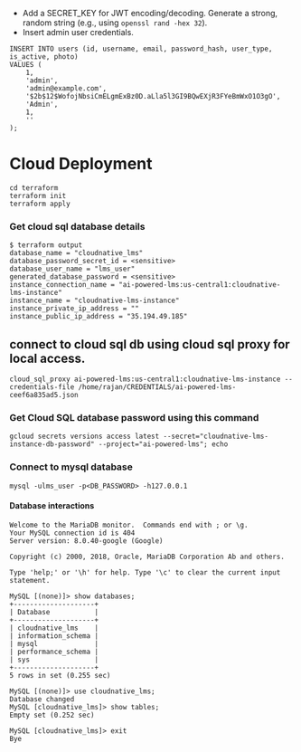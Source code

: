 - Add a SECRET_KEY for JWT encoding/decoding. Generate a strong, random string (e.g., using ```openssl rand -hex 32```). 
- Insert admin user credentials. 
```
INSERT INTO users (id, username, email, password_hash, user_type, is_active, photo)
VALUES (
    1,
    'admin',
    'admin@example.com',
    '$2b$12$WofojNbsiCmELgmExBz0D.aLla5l3GI9BQwEXjR3FYeBmWxO1O3gO',
    'Admin',
    1,
    ''
);
```


# Cloud Deployment

```shell
cd terraform
terraform init
terraform apply
```


### Get cloud sql database details
```shell
$ terraform output
database_name = "cloudnative_lms"
database_password_secret_id = <sensitive>
database_user_name = "lms_user"
generated_database_password = <sensitive>
instance_connection_name = "ai-powered-lms:us-central1:cloudnative-lms-instance"
instance_name = "cloudnative-lms-instance"
instance_private_ip_address = ""
instance_public_ip_address = "35.194.49.185"
```

## connect to cloud sql db using cloud sql proxy for local access.
```shell
cloud_sql_proxy ai-powered-lms:us-central1:cloudnative-lms-instance --credentials-file /home/rajan/CREDENTIALS/ai-powered-lms-ceef6a835ad5.json
```

### Get Cloud SQL database password using this command
```shell
gcloud secrets versions access latest --secret="cloudnative-lms-instance-db-password" --project="ai-powered-lms"; echo
```

### Connect to mysql database
```shell
mysql -ulms_user -p<DB_PASSWORD> -h127.0.0.1
```
#### Database interactions
```shell
Welcome to the MariaDB monitor.  Commands end with ; or \g.
Your MySQL connection id is 404
Server version: 8.0.40-google (Google)

Copyright (c) 2000, 2018, Oracle, MariaDB Corporation Ab and others.

Type 'help;' or '\h' for help. Type '\c' to clear the current input statement.

MySQL [(none)]> show databases;
+--------------------+
| Database           |
+--------------------+
| cloudnative_lms    |
| information_schema |
| mysql              |
| performance_schema |
| sys                |
+--------------------+
5 rows in set (0.255 sec)

MySQL [(none)]> use cloudnative_lms;
Database changed
MySQL [cloudnative_lms]> show tables;
Empty set (0.252 sec)

MySQL [cloudnative_lms]> exit
Bye
```
